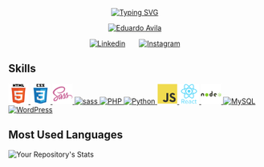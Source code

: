 <p align="center">
  <a href="https://git.io/typing-svg"><img src="https://readme-typing-svg.demolab.com?font=Fira+Code&weight=500&size=40&duration=1500&pause=500&random=false&width=600&height=70&lines=Hi!!!+I+am+Eduardo+Avila;+a+front-end+web+developer." alt="Typing SVG" /></a>
<p align="center">
  <a href="https://github.com/Enavila">
    <img src="https://softwarelion.xyz/assets/img/gif/astronauta-programador.gif" width="500px" alt="Eduardo Avila" />
  </a>
</p>



<!-- Social icons section -->
<p align="center">
  <a href="https://www.linkedin.com/in/eduardo-avila-b4325a270/"><img width="32px" alt="Linkedin" title="Linkedin" src="https://static.licdn.com/aero-v1/sc/h/cukxdu7s8ldmqz13xdao5xe75"/></a>
  &#8287;&#8287;&#8287;&#8287;&#8287;
  <a href="https://www.instagram.com/eduar_avila/"><img width="32px" alt="Instagram" title="Instagram" src="https://i.imgur.com/0Q8VJ80.png"/></a>
</p>

## Skills
<p align="left">
    <a href="https://www.w3.org/html/" target="_blank"> <img src="https://raw.githubusercontent.com/devicons/devicon/master/icons/html5/html5-original-wordmark.svg" alt="html5" width="40" height="40"/> </a>
    <a href="https://www.w3schools.com/css/" target="_blank"> <img src="https://raw.githubusercontent.com/devicons/devicon/master/icons/css3/css3-original-wordmark.svg" alt="css3" width="40" height="40"/> </a>
<a href="https://sass-lang.com" target="_blank"> <img src="https://raw.githubusercontent.com/devicons/devicon/master/icons/sass/sass-original.svg" alt="sass" width="40" height="40"/> </a>
<a href="https://tailwindcss.com/docs/installation" target="_blank"> <img src="https://cdn.worldvectorlogo.com/logos/tailwindcss.svg" alt="sass" width="40" height="40"/> </a>
  <a href="https://www.php.net/manual/es/intro-whatis.php" target="_blank"> <img src="https://upload.wikimedia.org/wikipedia/commons/thumb/2/27/PHP-logo.svg/2560px-PHP-logo.svg.png" alt="PHP" width="40"/> </a>
<a href="https://pypi.org/" target="_blank"> <img src="https://upload.wikimedia.org/wikipedia/commons/thumb/c/c3/Python-logo-notext.svg/1869px-Python-logo-notext.svg.png" alt="Python" width="40" height="40"/> </a>
    <a href="https://developer.mozilla.org/en-US/docs/Web/JavaScript" target="_blank"> <img src="https://raw.githubusercontent.com/devicons/devicon/master/icons/javascript/javascript-original.svg" alt="javascript" width="40" height="40"/> </a>
<a href="https://reactjs.org/" target="_blank"> <img src="https://raw.githubusercontent.com/devicons/devicon/master/icons/react/react-original-wordmark.svg" alt="react" width="40" height="40"/> </a>
<a href="https://nodejs.org" target="_blank"> <img src="https://raw.githubusercontent.com/devicons/devicon/master/icons/nodejs/nodejs-original-wordmark.svg" alt="nodejs" width="40" height="40"/> </a>
  <a href="https://www.mysql.com/ " target="_blank"> <img src="https://www.vectorlogo.zone/logos/mysql/mysql-official.svg" alt="MySQL" width="40" height="40"/> </a>
<a href="https://wordpress.com/es/" target="_blank"> <img src="https://upload.wikimedia.org/wikipedia/commons/thumb/a/ae/WordPress.svg/1200px-WordPress.svg.png" alt="WordPress" width="60"/> </a>
</p>

## Most Used Languages 
![Your Repository's Stats](https://github-readme-stats.vercel.app/api/top-langs/?username=Enavila&layout=compact&hide_border=true&border_radius=20&title_color=ffffff&text_color=ffffff&bg_color=DEG,001f34,00709a,001f34&&card_width=600px)
